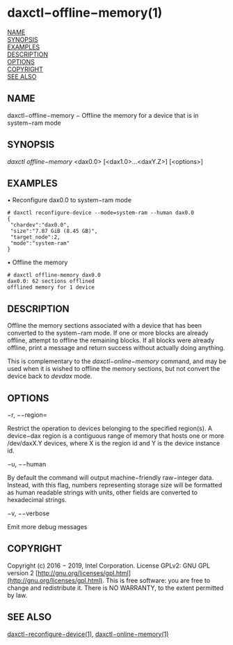 # daxctl−offline−memory\(1\)

[NAME](daxctl-offline-memory.md#name)  
[SYNOPSIS](daxctl-offline-memory.md#synopsis)  
[EXAMPLES](daxctl-offline-memory.md#examples)  
[DESCRIPTION](daxctl-offline-memory.md#description)  
[OPTIONS](daxctl-offline-memory.md#options)  
[COPYRIGHT](daxctl-offline-memory.md#copyright)  
[SEE ALSO](daxctl-offline-memory.md#see-also)

## NAME

daxctl−offline−memory − Offline the memory for a device that is in system−ram mode

## SYNOPSIS

_daxctl offline−memory_  &lt;dax0.0&gt; \[&lt;dax1.0&gt;...&lt;daxY.Z&gt;\] \[&lt;options&gt;\]

## EXAMPLES

• Reconfigure dax0.0 to system−ram mode

```text
# daxctl reconfigure-device --mode=system-ram --human dax0.0
{
 "chardev":"dax0.0",
 "size":"7.87 GiB (8.45 GB)",
 "target_node":2,
 "mode":"system-ram"
}
```

• Offline the memory

```text
# daxctl offline-memory dax0.0
dax0.0: 62 sections offlined
offlined memory for 1 device
```

## DESCRIPTION

Offline the memory sections associated with a device that has been converted to the system−ram mode. If one or more blocks are already offline, attempt to offline the remaining blocks. If all blocks were already offline, print a message and return success without actually doing anything.

This is complementary to the _daxctl−online−memory_ command, and may be used when it is wished to offline the memory sections, but not convert the device back to _devdax_ mode.

## OPTIONS

−r, −−region=

Restrict the operation to devices belonging to the specified region\(s\). A device−dax region is a contiguous range of memory that hosts one or more /dev/daxX.Y devices, where X is the region id and Y is the device instance id.

−u, −−human

By default the command will output machine−friendly raw−integer data. Instead, with this flag, numbers representing storage size will be formatted as human readable strings with units, other fields are converted to hexadecimal strings.

−v, −−verbose

Emit more debug messages

## COPYRIGHT

Copyright \(c\) 2016 − 2019, Intel Corporation. License GPLv2: GNU GPL version 2 [http://gnu.org/licenses/gpl.html](http://gnu.org/licenses/gpl.html). This is free software: you are free to change and redistribute it. There is NO WARRANTY, to the extent permitted by law.

## SEE ALSO

[daxctl−reconfigure−device\(1\)](daxctl-reconfigure-device.md), [daxctl−online−memory\(1\)](untitled-3.md)

